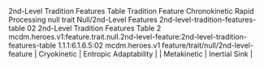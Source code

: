 <ability>
  <name>2nd-Level Tradition Features Table</name>
  <keywords>
    <keyword>Tradition</keyword>
  </keywords>
  <type>Feature</type>
  <distance>Chronokinetic</distance>
  <target>Rapid Processing</target>
  <metadata>
    <class>null</class>
    <feature_type>trait</feature_type>
    <file_dpath>Null/2nd-Level Features</file_dpath>
    <item_id>2nd-level-tradition-features-table</item_id>
    <item_index>02</item_index>
    <item_name>2nd-Level Tradition Features Table</item_name>
    <level>2</level>
    <scc>mcdm.heroes.v1:feature.trait.null.2nd-level-feature:2nd-level-tradition-features-table</scc>
    <scdc>1.1.1:6.1.6.5:02</scdc>
    <source>mcdm.heroes.v1</source>
    <type>feature/trait/null/2nd-level-feature</type>
  </metadata>
  <effects>
    <effect type="mundane">| Cryokinetic   | Entropic Adaptability |
| Metakinetic   | Inertial Sink         |</effect>
  </effects>
</ability>
